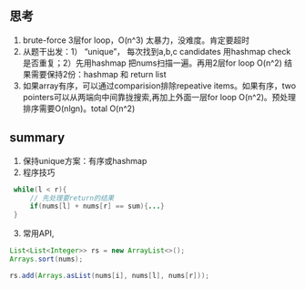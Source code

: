 ## 思考
1. brute-force 3层for loop，O(n^3) 太暴力，没难度。肯定要超时
2. 从题干出发：1） “unique”， 每次找到a,b,c candidates 用hashmap check是否重复；2）先用hashmap 把nums扫描一遍。再用2层for loop O(n^2) 
   结果需要保持2份：hashmap 和 return list<list>
3. 如果array有序，可以通过comparision排除repeative items。如果有序，two pointers可以从两端向中间靠拢搜索,再加上外面一层for loop O(n^2)。预处理排序需要O(nlgn)。total O(n^2)

## summary
1. 保持unique方案：有序或hashmap
2. 程序技巧
```java
 while(l < r){
     // 先处理要return的结果
     if(nums[l] + nums[r] == sum){...}
 }    
```
3. 常用API, 
```java
List<List<Integer>> rs = new ArrayList<>();
Arrays.sort(nums);

rs.add(Arrays.asList(nums[i], nums[l], nums[r]));
```
